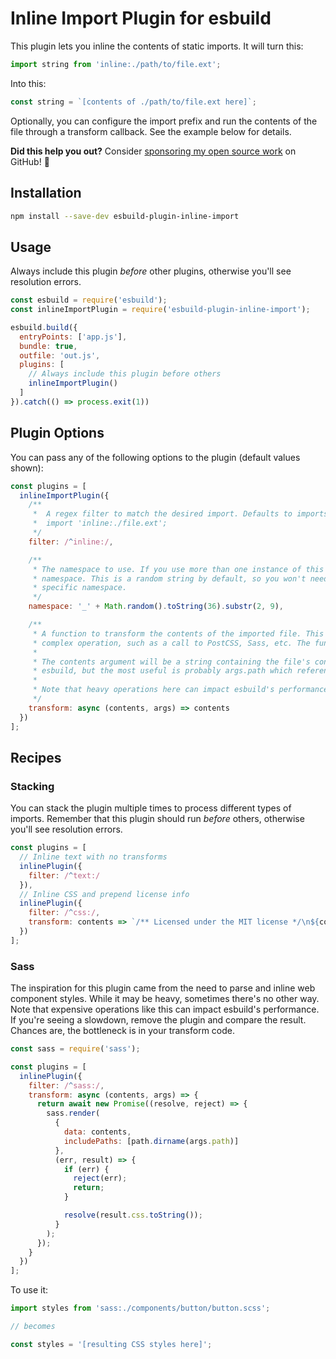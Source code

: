 # Inline Import Plugin for esbuild

This plugin lets you inline the contents of static imports. It will turn this:

```js
import string from 'inline:./path/to/file.ext';
```

Into this:

```js
const string = `[contents of ./path/to/file.ext here]`;
```

Optionally, you can configure the import prefix and run the contents of the file through a transform callback. See the example below for details.

**Did this help you out?** Consider [sponsoring my open source work](https://github.com/sponsors/claviska) on GitHub! 🙌

## Installation

```sh
npm install --save-dev esbuild-plugin-inline-import
```

## Usage

Always include this plugin _before_ other plugins, otherwise you'll see resolution errors.

```js
const esbuild = require('esbuild');
const inlineImportPlugin = require('esbuild-plugin-inline-import');

esbuild.build({
  entryPoints: ['app.js'],
  bundle: true,
  outfile: 'out.js',
  plugins: [
    // Always include this plugin before others
    inlineImportPlugin()    
  ]
}).catch(() => process.exit(1))
```

## Plugin Options

You can pass any of the following options to the plugin (default values shown):

```js
const plugins = [
  inlineImportPlugin({
    /**
     *  A regex filter to match the desired import. Defaults to imports that start with `inline:`, e.g.
     *  import 'inline:./file.ext';
     */
    filter: /^inline:/,

    /**
     * The namespace to use. If you use more than one instance of this plugin, each one should have a unique
     * namespace. This is a random string by default, so you won't need to change it unless you're targeting a
     * specific namespace.
     */
    namespace: '_' + Math.random().toString(36).substr(2, 9),

    /**
     * A function to transform the contents of the imported file. This can be a simple string replace or a more
     * complex operation, such as a call to PostCSS, Sass, etc. The function must return a string.
     *
     * The contents argument will be a string containing the file's contents. The args argument is passed through from
     * esbuild, but the most useful is probably args.path which references the file path.
     *
     * Note that heavy operations here can impact esbuild's performance!
     */
    transform: async (contents, args) => contents
  })
];
```

## Recipes

### Stacking

You can stack the plugin multiple times to process different types of imports. Remember that this plugin should run _before_ others, otherwise you'll see resolution errors.

```js
const plugins = [
  // Inline text with no transforms
  inlinePlugin({
    filter: /^text:/
  }),
  // Inline CSS and prepend license info
  inlinePlugin({
    filter: /^css:/,
    transform: contents => `/** Licensed under the MIT license */\n${contents}`
  })
];
```

### Sass

The inspiration for this plugin came from the need to parse and inline web component styles. While it may be heavy, sometimes there's no other way. Note that expensive operations like this can impact esbuild's performance. If you're seeing a slowdown, remove the plugin and compare the result. Chances are, the bottleneck is in your transform code.

```js
const sass = require('sass');

const plugins = [
  inlinePlugin({
    filter: /^sass:/,
    transform: async (contents, args) => {
      return await new Promise((resolve, reject) => {
        sass.render(
          {
            data: contents,
            includePaths: [path.dirname(args.path)]
          },
          (err, result) => {
            if (err) {
              reject(err);
              return;
            }

            resolve(result.css.toString());
          }
        );
      });
    }
  })
];
```

To use it:

```js
import styles from 'sass:./components/button/button.scss';

// becomes

const styles = '[resulting CSS styles here]';
```

